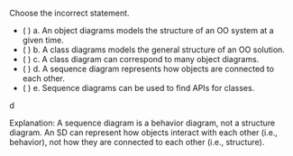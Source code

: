 <panel header="{{ icon_Q_A }} Class Diagrams vs Object Diagrams vs Sequence Diagrams" expanded>

<panel header="{{ icon_prereq }} Prerequisites" expandable minimized>
  <panel src="../../modeling/modelingStructures/objectDiagrams/unit-inElsewhere-asFlat.md" boilerplate header="%%{{ icon_prereq }}%% Modeling: Modeling Structures: Object Diagrams" />
  <panel src="../../modeling/modelingStructures/classDiagramsBasic/unit-inElsewhere-asFlat.md" boilerplate header="%%{{ icon_prereq }}%% Modeling: Modeling Structures: Class Diagrams" />
  <panel src="../../modeling/modelingBehaviors/sequenceDiagramsBasic/unit-inElsewhere-asFlat.md" boilerplate header="%%{{ icon_prereq }}%% Modeling: Modeling Behaviors: Sequence Diagrams" />
</panel>

<p/>

Choose the incorrect statement.

- ( ) a. An object diagrams models the structure of an OO system at a given time.
- ( ) b. A class diagrams models the general structure of an OO solution.
- ( ) c. A class diagram can correspond to many object diagrams.
- ( ) d. A sequence diagram represents how objects are connected to each other.
- ( ) e. Sequence diagrams can be used to find APIs for classes.

<panel type="seamless" header="{{ icon_A }} Answer" minimized>

d

Explanation: A sequence diagram is a behavior diagram, not a structure diagram. An SD can represent how objects interact with each other (i.e., behavior), not how they are connected to each other (i.e., structure).

</panel>
</panel>
